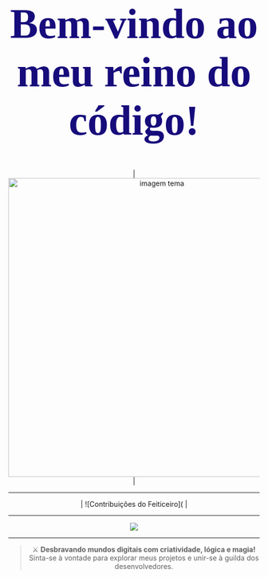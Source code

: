 <div align="center">

<!-- Título estilizado para melhor leitura no GitHub -->
# <span style="font-family: 'EB Garamond', serif; font-size: 3em; color: #170c7bff;">Bem-vindo ao meu reino do código!</span>

<br/>

<div align="center">

| <img src="https://github.com/Mvapmarcus/ReadmeGithub/blob/c851b510c1d7b98ad501930a75cf6018a27b9138/github_image/20250806_1339_Desenvolvedor%20M%C3%ADstico%20Noturno_remix_01k203xeeqey4b3eps092avyd3.png" width="600" height="600" alt="imagem tema"/> |


<hr/>

| ![Contribuições do Feiticeiro]( |


<hr/>

<div align="center">
  <a href="https://skillicons.dev">
    <img src="https://skillicons.dev/icons?i=git,javascript,typescript,react,nodejs,python,java,postgresql,azure,linux,vue,materialui,cypress,selenium,arduino" />
  </a>
  <br />
</div>

</div>

---

> ⚔️ **Desbravando mundos digitais com criatividade, lógica e magia!**  
> Sinta-se à vontade para explorar meus projetos e unir-se à guilda dos desenvolvedores.